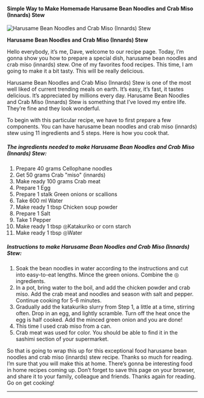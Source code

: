             

#### Simple Way to Make Homemade Harusame Bean Noodles and Crab Miso (Innards) Stew

![Harusame Bean Noodles and Crab Miso (Innards) Stew](https://img-global.cpcdn.com/recipes/4713329382653952/751x532cq70/harusame-bean-noodles-and-crab-miso-innards-stew-recipe-main-photo.jpg)

**Harusame Bean Noodles and Crab Miso (Innards) Stew**

Hello everybody, it’s me, Dave, welcome to our recipe page. Today, I’m gonna show you how to prepare a special dish, harusame bean noodles and crab miso (innards) stew. One of my favorites food recipes. This time, I am going to make it a bit tasty. This will be really delicious.

Harusame Bean Noodles and Crab Miso (Innards) Stew is one of the most well liked of current trending meals on earth. It’s easy, it’s fast, it tastes delicious. It’s appreciated by millions every day. Harusame Bean Noodles and Crab Miso (Innards) Stew is something that I’ve loved my entire life. They’re fine and they look wonderful.

To begin with this particular recipe, we have to first prepare a few components. You can have harusame bean noodles and crab miso (innards) stew using 11 ingredients and 5 steps. Here is how you cook that.

##### The ingredients needed to make Harusame Bean Noodles and Crab Miso (Innards) Stew:

1.  Prepare 40 grams Cellophane noodles
2.  Get 50 grams Crab "miso" (innards)
3.  Make ready 100 grams Crab meat
4.  Prepare 1 Egg
5.  Prepare 1 stalk Green onions or scallions
6.  Take 600 ml Water
7.  Make ready 1 tbsp Chicken soup powder
8.  Prepare 1 Salt
9.  Take 1 Pepper
10.  Make ready 1 tbsp ◎Katakuriko or corn starch
11.  Make ready 1 tbsp ◎Water

##### Instructions to make Harusame Bean Noodles and Crab Miso (Innards) Stew:

1.  Soak the bean noodles in water according to the instructions and cut into easy-to-eat lengths. Mince the green onions. Combine the ◎ ingredients.
2.  In a pot, bring water to the boil, and add the chicken powder and crab miso. Add the crab meat and noodles and season with salt and pepper. Continue cooking for 5-6 minutes.
3.  Gradually add the katakuriko slurry from Step 1, a little at a time, stirring often. Drop in an egg, and lightly scramble. Turn off the heat once the egg is half cooked. Add the minced green onion and you are done!
4.  This time I used crab miso from a can.
5.  Crab meat was used for color. You should be able to find it in the sashimi section of your supermarket.

So that is going to wrap this up for this exceptional food harusame bean noodles and crab miso (innards) stew recipe. Thanks so much for reading. I’m sure that you will make this at home. There’s gonna be interesting food in home recipes coming up. Don’t forget to save this page on your browser, and share it to your family, colleague and friends. Thanks again for reading. Go on get cooking!

* * *